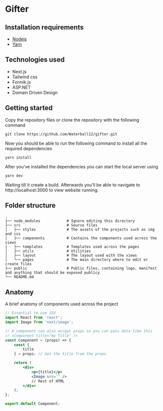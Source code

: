 # Gifter

## Installation requirements


- [Nodejs](https://nodejs.org/en/download/)
- [Yarn](https://classic.yarnpkg.com/en/docs/install/)

## Technologies used

- Next.js
- Tailwind css
- Formik.js
- ASP.NET
- Domain Driven Design

## Getting started

Copy the repository files or clone the repository with the following command

```git
git clone https://github.com/Waterball12/gifter.git
```

Now you should be able to run the following command to install all the required dependencies

```
yarn install
```

After you've installed the dependencies you can start the local server using

```
yarn dev
```


Waiting till it create a build. Afterwards you'll be able to navigate to http://localhost:3000 to view website running.

## Folder structure

    .
    ├── node_modules            # Ignore editing this directory
    ├── src                     # Source files
    │   ├── styles              # The assets of the projects such as img and css
    │   ├── components          # Contains the components used across the views
    │   ├── templates           # Templates used across the pages 
    │   ├── utils               # Utilities 
    │   ├── layout              # The layout used with the views
    │   └── pages               # The main directory where to edit or create files
    ├── public                  # Public files, containing logo, manifest and anything that should be exposed publicy 
    └── README.md

## Anatomy

A brief anatomy of components used across the project

```jsx
// Essential to use JSX
import React from 'react';
import Image from 'next/image';

// A component can also accept props so you can pass data like this
// <Component title="my Title" />
const Component = (props) => {
    const {
        title
    } = props; // Get the title from the props

    return (
        <div>
            <p>{title}</p>
            <Image src='' />
            // Rest of HTML
        </div>
    );
};

export default Component;
```
